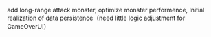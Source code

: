 add long-range attack monster, optimize monster performence, Initial realization of data persistence（need little logic adjustment for GameOverUI）
